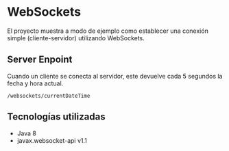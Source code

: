 # WebSockets
El proyecto muestra a modo de ejemplo como establecer una conexión simple (cliente-servidor) utilizando WebSockets.

## Server Enpoint

Cuando un cliente se conecta al servidor, este devuelve cada 5 segundos la fecha y hora actual.

    /websockets/currentDateTime
    

## Tecnologías utilizadas

 - Java 8
 - javax.websocket-api v1.1

